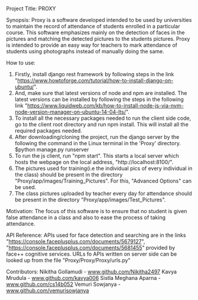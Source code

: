 Project Title: PROXY

Synopsis:
Proxy is a software developed intended to be used by universities to maintain the record of attendance of students enrolled in a particular course. This software emphasizes mainly on the detection of faces in the pictures and matching the detected pictures to the students pictures. Proxy is intended to provide an easy way for teachers
to mark attendance of students using photographs instead of manually doing the same. 

How to use:
1. Firstly, install django rest framework by following steps in the link "https://www.howtoforge.com/tutorial/how-to-install-django-on-ubuntu/".
2. And, make sure that latest versions of node and npm are installed. The latest versions can be installed by following the steps in the following link "https://www.liquidweb.com/kb/how-to-install-node-js-via-nvm-node-version-manager-on-ubuntu-14-04-lts/". 
3. To install all the necessary packages needed to run the client side code, go to the client root directory and run npm install. This will install all the required packages needed. 
4. After downloading/cloning the project, run the django server by the following the command in the Linux terminal in the 'Proxy' directory.
										$python manage.py runserver
5. To run the js client, run "npm start". This starts a local server which hosts the webpage on the local address, "http://localhost:8100/". 
6. The pictures used for training(i.e the individual pics of every individual in the class) should be present in the directory "Proxy/app/images/Training_Pictures". For this, "Advanced Options" can be used.
7. The class pictures uploaded by teacher every day for attendance should be present in the directory "Proxy/app/images/Test_Pictures".

Motivation:
The focus of this software is to ensure that no student is given false attendance in a class and also to ease the process of taking attendance.

API Reference:
APIs used for face detection and searching are in the links "https://console.faceplusplus.com/documents/5679127", "https://console.faceplusplus.com/documents/5681455" provided by face++ cognitive services.
URLs fo APIs written on server side can be looked up from the file "Proxy/Proxy/Proxy/urls.py"


Contributors:
Nikitha Gollamudi - www.github.com/Nikitha2497
Kavya Mrudula - www.github.com/kavya006
Sistla Meghana Aparna - www.github.com/cs14b052
Vemuri Sowjanya - www.github.com/vemurisowjanya
